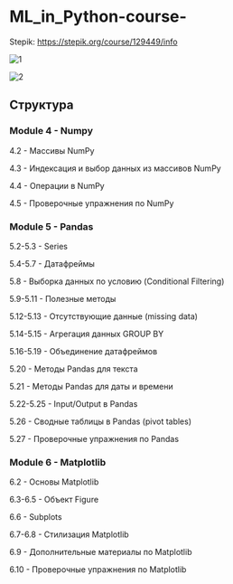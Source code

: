 # ML_in_Python-course-
Stepik: https://stepik.org/course/129449/info

![1](https://sun9-31.userapi.com/impg/8VMNe4ODlp156CN3VWl-YVX3PXQmGRBWENgviQ/1cNGtASAkkw.jpg?size=1893x975&quality=95&sign=379d5fe7362e14367c9ed4bee4f88eae&type=album)

![2](https://sun9-55.userapi.com/impg/OAstuhS4SnpYeir4YqLIdQb9PODI83Mpzdtq2g/9uP1TN-PTsQ.jpg?size=1871x982&quality=95&sign=40be3d53ff630d33603c7e42c9a387ea&type=album)

## Структура

### Module 4 - Numpy

4.2 - Массивы NumPy

4.3 - Индексация и выбор данных из массивов NumPy

4.4 - Операции в NumPy

4.5 - Проверочные упражнения по NumPy

### Module 5 - Pandas

5.2-5.3 - Series

5.4-5.7 - Датафреймы

5.8 - Выборка данных по условию (Conditional Filtering)

5.9-5.11 - Полезные методы 

5.12-5.13 - Отсутствующие данные (missing data)

5.14-5.15 - Агрегация данных GROUP BY

5.16-5.19 - Объединение датафреймов

5.20 - Методы Pandas для текста

5.21 - Методы Pandas для даты и времени

5.22-5.25 - Input/Output в Pandas

5.26 - Сводные таблицы в Pandas (pivot tables)

5.27 - Проверочные упражнения по Pandas

### Module 6 - Matplotlib

6.2 - Основы Matplotlib

6.3-6.5 - Объект Figure

6.6 - Subplots

6.7-6.8 - Стилизация Matplotlib

6.9 - Дополнительные материалы по Matplotlib

6.10 - Проверочные упражнения по Matplotlib
